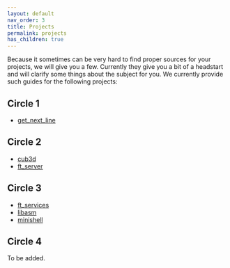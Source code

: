 ```yaml
---
layout: default
nav_order: 3
title: Projects
permalink: projects
has_children: true
---
```


Because it sometimes can be very hard to find proper sources for your projects,
we will give you a few. Currently they give you a bit of a headstart and will
clarify some things about the subject for you. We currently provide such guides
for the following projects:

## Circle 1
- [get_next_line](./projects/get_next_line.html)

## Circle 2
- [cub3d](./projects/cub3d.html)
- [ft_server](./projects/ft_server.html)

## Circle 3
- [ft_services](./projects/ft_services.html)
- [libasm](./projects/libasm.html)
- [minishell](./projects/minishell.html)

## Circle 4
To be added.